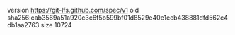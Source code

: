 version https://git-lfs.github.com/spec/v1
oid sha256:cab3569a51a920c3c6f5b599bf01d8529e40e1eeb438881dfd562c4db1aa2763
size 10724
